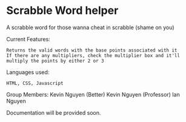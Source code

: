 # Scrabble Word helper

A scrabble word for those wanna cheat in scrabble (shame on you)

Current Features:

    Returns the valid words with the base points associated with it
    If there are any multipliers, check the multiplier box and it'll multiply the points by either 2 or 3

Languages used:

    HTML, CSS, Javascript

Group Members: Kevin Nguyen (Better) Kevin Nguyen (Professor) Ian Nguyen

Documentation will be provided soon.
